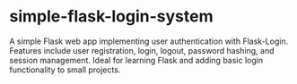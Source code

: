 # simple-flask-login-system
A simple Flask web app implementing user authentication with Flask-Login. Features include user registration, login, logout, password hashing, and session management. Ideal for learning Flask and adding basic login functionality to small projects.
